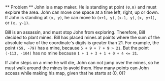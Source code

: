 ** Problem ** 
John is a map maker. He is standing at point `(0,0)` and must explore the area. John can move one space at a time left, right, up or down. If John is standing at `(x, y)`, he can move to `(x+1, y)`, `(x-1, y)`, `(x, y+1)`, or `(x, y-1)`.

Bill is an assassin, and must stop John from exploring. Therefore, Bill decided to plant mines. Bill has placed mines at points where the sum of the absolute value of the coordinate's digits is greater than 21. For example, the point `(59, -79)` has a mine, because `5 + 9 + 7 + 9 > 21`. But the point `(-113, -104)` has no mine because ` 1 + 1 + 3 + 1 + 0 + 4 <= 21 `.

If John steps on a mine he will die, John can not jump over the mines, so he must walk around the mines to avoid them. How many points can John access while making his map, given that he starts at (0, 0)?

